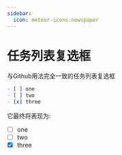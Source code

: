 ```yaml
---
sidebar:
  icon: meteor-icons:newspaper
---
```


# 任务列表复选框

与Github用法完全一致的任务列表复选框

```md
- [ ] one
- [ ] two
- [x] three
```

它最终将表现为:

- [ ] one
- [ ] two
- [x] three
